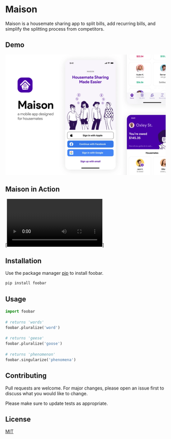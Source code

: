 # Maison

Maison is a housemate sharing app to split bills, add recurring bills, and simplify the splitting process from competitors. 

## Demo
![alt text](https://github.com/danielcagostinho/Maison/blob/master/demo/maison-demo-1.webp "Logo Title Text 1")

## Maison in Action

[![alt text](https://github.com/danielcagostinho/Maison/blob/master/demo/maison-video-1.mp4.mov)]

## Installation

Use the package manager [pip](https://pip.pypa.io/en/stable/) to install foobar.

```bash
pip install foobar
```

## Usage

```python
import foobar

# returns 'words'
foobar.pluralize('word')

# returns 'geese'
foobar.pluralize('goose')

# returns 'phenomenon'
foobar.singularize('phenomena')
```

## Contributing
Pull requests are welcome. For major changes, please open an issue first to discuss what you would like to change.

Please make sure to update tests as appropriate.

## License
[MIT](https://choosealicense.com/licenses/mit/)